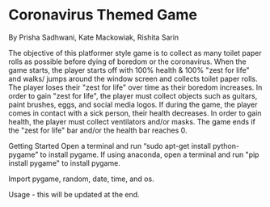 # Coronavirus Themed Game
By Prisha Sadhwani, Kate Mackowiak, Rishita Sarin

The objective of this platformer style game is to collect as many toilet paper rolls as possible before dying of boredom or the coronavirus. 
When the game starts, the player starts off with 100% health & 100% "zest for life" and walks/ jumps around the window screen and collects toilet paper rolls. The player loses their "zest for life" over time as their boredom increases. In order to gain "zest for life", the player must collect objects such as guitars, paint brushes, eggs, and social media logos. If during the game, the player comes in contact with a sick person, their health decreases. In order to gain health, the player must collect ventilators and/or masks. The game ends if the "zest for life" bar and/or the health bar reaches 0. 

Getting Started
Open a terminal and run “sudo apt-get install python-pygame” to install pygame.
If using anaconda, open a terminal and run "pip install pygame" to install pygame.

Import pygame, random, date, time, and os.

Usage - this will be updated at the end.
 

